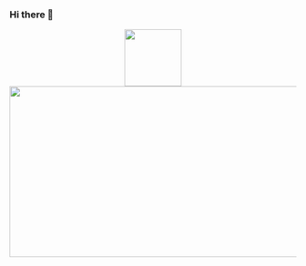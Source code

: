 ### Hi there 👋


<div align="center">
  <img src="https://media.giphy.com/media/v1.Y2lkPTc5MGI3NjExN2IzYmNhNWExYTYzZDUwNjhmN2YzYmNkNDkzNmJhNWMyOTVjMjAzNyZjdD1z/M9gbBd9nbDrOTu1Mqx/giphy.gif" width="100" />
</div>




<div id="header" align="center">
<img src="https://media.giphy.com/media/L1R1tvI9svkIWwpVYr/giphy.gif" width="900" height="300"/>
</div>


















<!--
**gupta07ayush/gupta07ayush** is a ✨ _special_ ✨ repository because its `README.md` (this file) appears on your GitHub profile.

Here are some ideas to get you started:

- 🔭 I’m currently working on ...
- 🌱 I’m currently learning ...
- 👯 I’m looking to collaborate on ...
- 🤔 I’m looking for help with ...
- 💬 Ask me about ...
- 📫 How to reach me: ...
- 😄 Pronouns: ...
- ⚡ Fun fact: ...
-->
